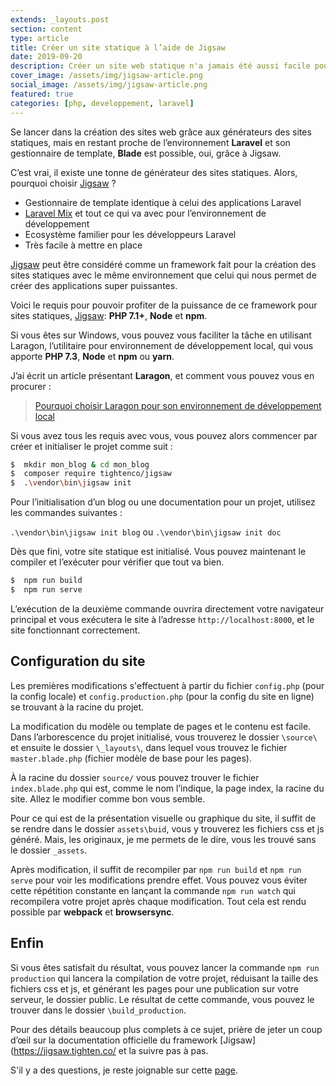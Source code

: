 ```yaml
---
extends: _layouts.post
section: content
type: article
title: Créer un site statique à l’aide de Jigsaw
date: 2019-09-20
description: Créer un site web statique n'a jamais été aussi facile pour les développeurs qui veulent profiter des automatismes tout en restant proche de l'envoronnement Laravel. Cet article vous montre comment débuter avec Jigsaw
cover_image: /assets/img/jigsaw-article.png
social_image: /assets/img/jigsaw-article.png
featured: true
categories: [php, developpement, laravel]
---
```


Se lancer dans la création des sites web grâce aux générateurs des sites statiques, mais en restant proche de l’environnement **Laravel** et son gestionnaire de template, **Blade** est possible, oui, grâce à Jigsaw.

C’est vrai, il existe une tonne de générateur des sites statiques. Alors, pourquoi choisir [Jigsaw](https://jigsaw.tighten.co/) ?

-	Gestionnaire de template identique à celui des applications Laravel
-	[Laravel Mix](https://laravel-mix.com/) et tout ce qui va avec pour l’environnement de développement
-	Ecosystème familier pour les développeurs Laravel
-	Très facile à mettre en place

[Jigsaw](https://jigsaw.tighten.co/) peut être considéré comme un framework fait pour la création des sites statiques avec le même environnement que celui qui nous permet de créer des applications super puissantes.

Voici le requis pour pouvoir profiter de la puissance de ce framework pour sites statiques, [Jigsaw](https://jigsaw.tighten.co/): **PHP 7.1+**, **Node** et **npm**.

Si vous êtes sur Windows, vous pouvez vous faciliter la tâche en utilisant Laragon, l’utilitaire pour environnement de développement local, qui vous apporte **PHP 7.3**, **Node** et **npm** ou **yarn**.

<div>
	<ins class="adsbygoogle"
		style="display:block; text-align:center;"
		data-ad-layout="in-article"
		data-ad-format="fluid"
		data-ad-client="ca-pub-9554638137229612"
		data-ad-slot="7099792489"></ins>
	<script>
		(adsbygoogle = window.adsbygoogle || []).push({});
	</script>
</div>

J’ai écrit un article présentant **Laragon**, et comment vous pouvez vous en procurer :

> [Pourquoi choisir Laragon pour son environnement de développement local](/blog/pourquoi-choisir-laragon-pour-environnement-de-developpement)

Si vous avez tous les requis avec vous, vous pouvez alors commencer par créer et initialiser le projet comme suit :

```bash
$  mkdir mon_blog & cd mon_blog
$  composer require tightenco/jigsaw
$  .\vendor\bin\jigsaw init
```

Pour l’initialisation d’un blog ou une documentation pour un projet, utilisez les commandes suivantes :

`.\vendor\bin\jigsaw init blog` ou `.\vendor\bin\jigsaw init doc`

Dès que fini, votre site statique est initialisé. Vous pouvez maintenant le compiler et l’exécuter pour vérifier que tout va bien.

```bash
$  npm run build
$  npm run serve
```

L’exécution de la deuxième commande ouvrira directement votre navigateur principal et vous exécutera le site à l’adresse `http://localhost:8000`, et le site fonctionnant correctement.

## Configuration du site

Les premières modifications s'effectuent à partir du fichier `config.php` (pour la config locale) et `config.production.php` (pour la config du site en ligne) se trouvant à la racine du projet.

<div>
	<ins class="adsbygoogle"
		style="display:block; text-align:center;"
		data-ad-layout="in-article"
		data-ad-format="fluid"
		data-ad-client="ca-pub-9554638137229612"
		data-ad-slot="7099792489"></ins>
	<script>
		(adsbygoogle = window.adsbygoogle || []).push({});
	</script>
</div>

La modification du modèle ou template de pages et le contenu est facile. Dans l’arborescence du projet initialisé, vous trouverez le dossier `\source\` et ensuite le dossier `\_layouts\`, dans lequel vous trouvez le fichier `master.blade.php` (fichier modèle de base pour les pages).

À la racine du dossier `source/` vous pouvez trouver le fichier `index.blade.php` qui est, comme le nom l’indique, la page index, la racine du site. Allez le modifier comme bon vous semble.

Pour ce qui est de la présentation visuelle ou graphique du site, il suffit de se rendre dans le dossier `assets\buid`, vous y trouverez les fichiers css et js généré. Mais, les originaux, je me permets de le dire, vous les trouvé sans le dossier `_assets`.

Après modification, il suffit de recompiler par `npm run build` et `npm run serve` pour voir les modifications prendre effet. Vous pouvez vous éviter cette répétition constante en lançant la commande `npm run watch` qui recompilera votre projet après chaque modification. Tout cela est rendu possible par **webpack** et **browsersync**.

## Enfin

Si vous êtes satisfait du résultat, vous pouvez lancer la commande `npm run production` qui lancera la compilation de votre projet, réduisant la taille des fichiers css et js, et générant les pages pour une publication sur votre serveur, le dossier public. Le résultat de cette commande, vous pouvez le trouver dans le dossier `\build_production`.

Pour des détails beaucoup plus complets à ce sujet, prière de jeter un coup d’œil sur la documentation officielle du framework [Jigsaw](https://jigsaw.tighten.co/ et la suivre pas à pas.


S'il y a des questions, je reste joignable sur cette [page](/contact/).
